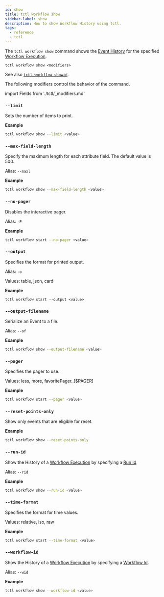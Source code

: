 ```yaml
---
id: show
title: tctl workflow show
sidebar-label: show
description: How to show Workflow History using tctl.
tags:
  - reference
  - tctl
---
```


The `tctl workflow show` command shows the [Event History](/concepts/what-is-an-event-history) for the specified [Workflow Execution](/concepts/what-is-a-workflow-execution).

`tctl workflow show <modifiers>`

See also [`tctl workflow showid`](/tctl/workflow/showid).

The following modifiers control the behavior of the command.

<!-- include:../tctl/modifiers#fields-->

import Fields from './tctl/\_modifiers.md'

<!-- include:../tctl/modifiers#follow-->

<!-- includeL../tctl/modifiers#limit-->

### `--limit`

Sets the number of items to print.

**Example**

```bash
tctl workflow show --limit <value>
```

### `--max-field-length`

Specify the maximum length for each attribute field.
The default value is 500.

Alias: `--maxl`

**Example**

```bash
tctl workflow show --max-field-length <value>
```

### `--no-pager`

Disables the interactive pager.

Alias: `-P`

**Example**

```bash
tctl workflow start --no-pager <value>
```

### `--output`

Specifies the format for printed output.

Alias: `-o`

Values: table, json, card

**Example**

```tctl
tctl workflow start --output <value>
```

### `--output-filename`

Serialize an Event to a file.

Alias: `--of`

**Example**

```bash
tctl workflow show --output-filename <value>
```

### `--pager`

Specifies the pager to use.

Values: less, more, favoritePager..[$PAGER]

**Example**

```bash
tctl workflow start --pager <value>
```

### `--reset-points-only`

Show only events that are eligible for reset.

**Example**

```bash
tctl workflow show --reset-points-only
```

### `--run-id`

Show the History of a [Workflow Execution](/concepts/what-is-a-workflow-execution) by specifying a [Run Id](/concepts/what-is-a-run-id).

Alias: `--rid`

**Example**

```bash
tctl workflow show --run-id <value>
```

### `--time-format`

Specifies the format for time values.

Values: relative, iso, raw

**Example**

```bash
tctl workflow start --time-format <value>
```

### `--workflow-id`

Show the History of a [Workflow Execution](/concepts/what-is-a-workflow-execution) by specifying a [Workflow Id](/concepts/what-is-a-workflow-id).

Alias: `--wid`

**Example**

```bash
tctl workflow show --workflow-id <value>
```
